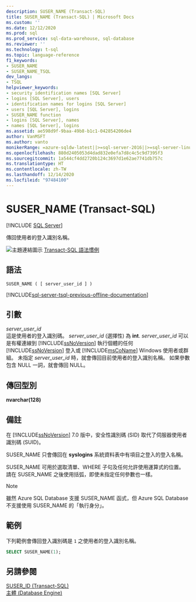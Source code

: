 ```yaml
---
description: SUSER_NAME (Transact-SQL)
title: SUSER_NAME (Transact-SQL) | Microsoft Docs
ms.custom: ''
ms.date: 12/12/2020
ms.prod: sql
ms.prod_service: sql-data-warehouse, sql-database
ms.reviewer: ''
ms.technology: t-sql
ms.topic: language-reference
f1_keywords:
- SUSER_NAME
- SUSER_NAME_TSQL
dev_langs:
- TSQL
helpviewer_keywords:
- security identification names [SQL Server]
- logins [SQL Server], users
- identification names for logins [SQL Server]
- users [SQL Server], logins
- SUSER_NAME function
- logins [SQL Server], names
- names [SQL Server], logins
ms.assetid: ae598d9f-9baa-49b8-b1c1-042854206de4
author: VanMSFT
ms.author: vanto
monikerRange: =azure-sqldw-latest||>=sql-server-2016||>=sql-server-linux-2017||=azuresqldb-mi-current
ms.openlocfilehash: 880d2405053d4dad832e0efa7d8c4c5c9d7395f3
ms.sourcegitcommit: 1a544cf4dd2720b124c3697d1e62ae7741db757c
ms.translationtype: HT
ms.contentlocale: zh-TW
ms.lasthandoff: 12/14/2020
ms.locfileid: "97484100"
---
```

# <a name="suser_name-transact-sql"></a>SUSER_NAME (Transact-SQL)
[!INCLUDE [SQL Server](../../includes/applies-to-version/sqlserver.md)]

傳回使用者的登入識別名稱。  
  
![主題連結圖示](../../database-engine/configure-windows/media/topic-link.gif "主題連結圖示") [Transact-SQL 語法慣例](../../t-sql/language-elements/transact-sql-syntax-conventions-transact-sql.md)  
  
## <a name="syntax"></a>語法  
  
```syntaxsql
SUSER_NAME ( [ server_user_id ] )   
```  
  
[!INCLUDE[sql-server-tsql-previous-offline-documentation](../../includes/sql-server-tsql-previous-offline-documentation.md)]

## <a name="arguments"></a>引數
_server\_user\_id_  
這是使用者的登入識別碼。 _server\_user\_id_ (選擇性) 為 **int**. _server\_user\_id_ 可以是有權連線到 [!INCLUDE[ssNoVersion](../../includes/ssnoversion-md.md)] 執行個體的任何 [!INCLUDE[ssNoVersion](../../includes/ssnoversion-md.md)] 登入或 [!INCLUDE[msCoName](../../includes/msconame-md.md)] Windows 使用者或群組。 未指定 _server\_user\_id_ 時，就會傳回目前使用者的登入識別名稱。 如果參數包含 NULL 一詞，就會傳回 NULL。  
  
## <a name="return-types"></a>傳回型別  
**nvarchar(128)**  
  
## <a name="remarks"></a>備註  
在 [!INCLUDE[ssNoVersion](../../includes/ssnoversion-md.md)] 7.0 版中，安全性識別碼 (SID) 取代了伺服器使用者識別碼 (SUID)。  
  
SUSER_NAME 只會傳回在 **syslogins** 系統資料表中有項目之登入的登入名稱。  
  
SUSER_NAME 可用於選取清單、WHERE 子句及任何允許使用運算式的位置。 請在 SUSER_NAME 之後使用括弧，即使未指定任何參數也一樣。  

> [!NOTE]
> 雖然 Azure SQL Database 支援 SUSER_NAME 函式，但 Azure SQL Database 不支援使用 SUSER_NAME 的「執行身分」。 
  
## <a name="examples"></a>範例  
下列範例會傳回登入識別碼是 `1` 之使用者的登入識別名稱。  
  
```sql
SELECT SUSER_NAME(1);  
```  
  
## <a name="see-also"></a>另請參閱  
[SUSER_ID &#40;Transact-SQL&#41;](../../t-sql/functions/suser-id-transact-sql.md)   
[主體 &#40;Database Engine&#41;](../../relational-databases/security/authentication-access/principals-database-engine.md)  
  
  
